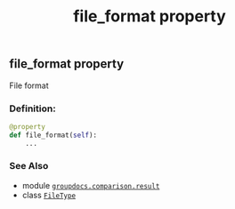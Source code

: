 ﻿---
title: file_format property
second_title: GroupDocs.Comparison for Python via .NET API References
description: 
type: docs
url: /python-net/groupdocs.comparison.result/filetype/file_format/
is_root: false
weight: 1580
---

## file_format property


File format
### Definition:
```python
@property
def file_format(self):
    ...
```

### See Also
* module [`groupdocs.comparison.result`](../../)
* class [`FileType`](/comparison/python-net/groupdocs.comparison.result/filetype)
